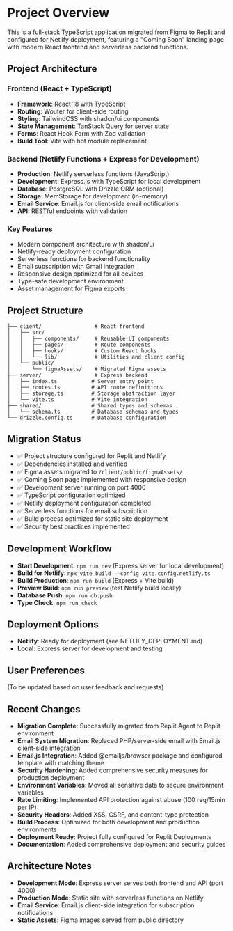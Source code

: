 # Project Overview

This is a full-stack TypeScript application migrated from Figma to Replit and configured for Netlify deployment, featuring a "Coming Soon" landing page with modern React frontend and serverless backend functions.

## Project Architecture

### Frontend (React + TypeScript)
- **Framework**: React 18 with TypeScript
- **Routing**: Wouter for client-side routing
- **Styling**: TailwindCSS with shadcn/ui components
- **State Management**: TanStack Query for server state
- **Forms**: React Hook Form with Zod validation
- **Build Tool**: Vite with hot module replacement

### Backend (Netlify Functions + Express for Development)
- **Production**: Netlify serverless functions (JavaScript)
- **Development**: Express.js with TypeScript for local development
- **Database**: PostgreSQL with Drizzle ORM (optional)
- **Storage**: MemStorage for development (in-memory)
- **Email Service**: Email.js for client-side email notifications
- **API**: RESTful endpoints with validation

### Key Features
- Modern component architecture with shadcn/ui
- Netlify-ready deployment configuration
- Serverless functions for backend functionality
- Email subscription with Gmail integration
- Responsive design optimized for all devices
- Type-safe development environment
- Asset management for Figma exports

## Project Structure
```
├── client/                 # React frontend
│   ├── src/
│   │   ├── components/     # Reusable UI components
│   │   ├── pages/          # Route components
│   │   ├── hooks/          # Custom React hooks
│   │   └── lib/            # Utilities and client config
│   └── public/
│       └── figmaAssets/    # Migrated Figma assets
├── server/                 # Express backend
│   ├── index.ts           # Server entry point
│   ├── routes.ts          # API route definitions
│   ├── storage.ts         # Storage abstraction layer
│   └── vite.ts            # Vite integration
├── shared/                # Shared types and schemas
│   └── schema.ts          # Database schemas and types
└── drizzle.config.ts      # Database configuration
```

## Migration Status
- ✅ Project structure configured for Replit and Netlify
- ✅ Dependencies installed and verified
- ✅ Figma assets migrated to `/client/public/figmaAssets/`
- ✅ Coming Soon page implemented with responsive design
- ✅ Development server running on port 4000
- ✅ TypeScript configuration optimized
- ✅ Netlify deployment configuration completed
- ✅ Serverless functions for email subscription
- ✅ Build process optimized for static site deployment
- ✅ Security best practices implemented

## Development Workflow
- **Start Development**: `npm run dev` (Express server for local development)
- **Build for Netlify**: `npx vite build --config vite.config.netlify.ts`
- **Build Production**: `npm run build` (Express + Vite build)
- **Preview Build**: `npm run preview` (test Netlify build locally)
- **Database Push**: `npm run db:push`
- **Type Check**: `npm run check`

## Deployment Options
- **Netlify**: Ready for deployment (see NETLIFY_DEPLOYMENT.md)
- **Local**: Express server for development and testing

## User Preferences
(To be updated based on user feedback and requests)

## Recent Changes
- **Migration Complete**: Successfully migrated from Replit Agent to Replit environment
- **Email System Migration**: Replaced PHP/server-side email with Email.js client-side integration
- **Email.js Integration**: Added @emailjs/browser package and configured template with matching theme
- **Security Hardening**: Added comprehensive security measures for production deployment
- **Environment Variables**: Moved all sensitive data to secure environment variables
- **Rate Limiting**: Implemented API protection against abuse (100 req/15min per IP)
- **Security Headers**: Added XSS, CSRF, and content-type protection
- **Build Process**: Optimized for both development and production environments
- **Deployment Ready**: Project fully configured for Replit Deployments
- **Documentation**: Added comprehensive deployment and security guides

## Architecture Notes
- **Development Mode**: Express server serves both frontend and API (port 4000)
- **Production Mode**: Static site with serverless functions on Netlify
- **Email Service**: Email.js client-side integration for subscription notifications
- **Static Assets**: Figma images served from public directory